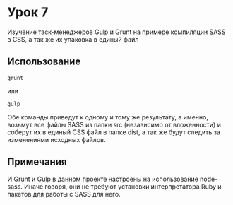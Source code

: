 # Урок 7
Изучение таск-менеджеров Gulp и Grunt на примере компиляции SASS в CSS, а так же их упаковка в единый файл

## Использование

```
grunt
```
или
```
gulp
```

Обе команды приведут к одному и тому же результату, а именно, возьмут все файлы SASS из папки src (независимо от вложенности) и соберут их в единый CSS файл в папке dist, а так же будут следить за изменениями исходных файлов. 

## Примечания

И Grunt и Gulp в данном проекте настроены на использование node-sass. Иначе говоря, они не требуют установки интерпретатора Ruby и пакетов для работы с SASS для него. 